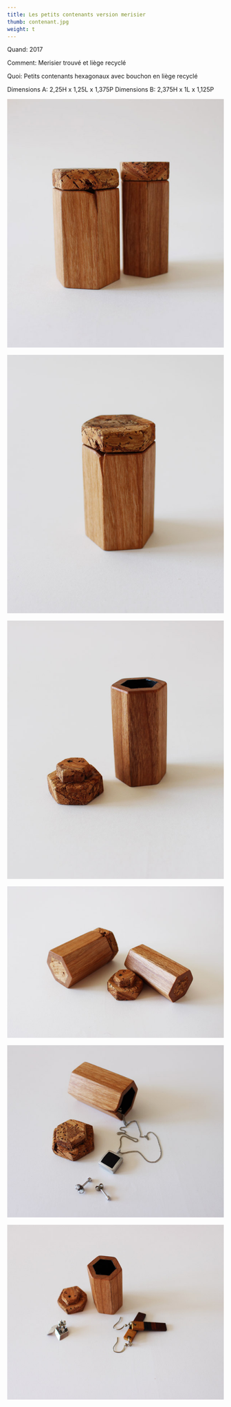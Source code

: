 ```yaml
---
title: Les petits contenants version merisier
thumb: contenant.jpg
weight: t
---
```


Quand: 2017

Comment: Merisier trouvé et liège recyclé

Quoi: Petits contenants hexagonaux avec bouchon en liège recyclé

Dimensions A: 2,25H x 1,25L x 1,375P
Dimensions B: 2,375H x 1L x 1,125P


![](/img/contenant_01.jpg)

![](/img/contenant_02.jpg)

![](/img/contenant_03.jpg)

![](/img/contenant_04.jpg)

![](/img/contenant_05.jpg)

![](/img/contenant_06.jpg)


